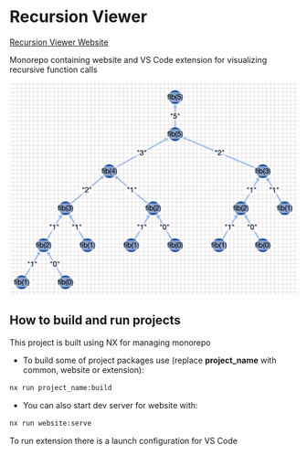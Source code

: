 # Recursion Viewer

[Recursion Viewer Website](https://dmytrobaida.github.io/recursion-viewer/)

Monorepo containing website and VS Code extension for visualizing recursive function calls

![Fibonacci function visualization](./images/graph.png)

## How to build and run projects

This project is built using NX for managing monorepo

-   To build some of project packages use (replace **project_name** with common, website or extension):

```bash
nx run project_name:build
```

-   You can also start dev server for website with:

```bash
nx run website:serve
```

To run extension there is a launch configuration for VS Code
